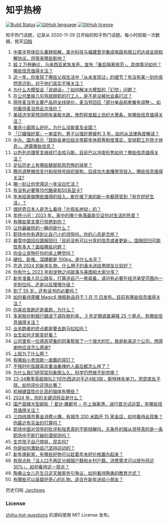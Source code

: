# 知乎热榜
[![Build Status](https://github.com/ToWeLong/zhihu-hot-questions/workflows/CI/badge.svg)](https://github.com/ToWeLong/zhihu-hot-questions/actions)
[![GitHub language](https://img.shields.io/badge/language-golang-orange.svg)](https://golang.org/)
[![GitHub license](https://img.shields.io/github/license/ToWeLong/zhihu-hot-questions)](https://github.com/ToWeLong/zhihu-hot-questions/blob/main/LICENSE)

知乎热门话题，记录从 2020-11-29 日开始的知乎热门话题。每小时抓取一次数据，按天[归档](./archives)

<!-- BEGIN -->

1. [中美半导体巨头重磅和解，美光科技与福建晋华集成电路有限公司达成全球和解协议，将带来哪些影响？](https://www.zhihu.com/question/636661555)
1. [超 2 万例确诊，马来西亚紧急发声，宣布「重启隔离规范」，具体情况如何？哪些信息值得关注？](https://www.zhihu.com/question/636417474)
1. [这一年，你发现了哪些父母生活中「从未发现过」的细节？有没有某一刻你突然意识到，对于他们其实不够关注？](https://www.zhihu.com/question/632310243)
1. [为什么大模型会「说胡话」？如何解决大模型的「幻觉」问题？](https://www.zhihu.com/question/635776684)
1. [在公司里挨几句骂就辞职的打工人，是不是没被社会毒打过？](https://www.zhihu.com/question/634154405)
1. [网传麦当劳主要产品将全线提价，麦当劳回应「部分单品和套餐有调整」，如何看待麦当劳此次涨价？](https://www.zhihu.com/question/636522336)
1. [美经济学家预测明年美股大跌，惨烈程度超上世纪大萧条，有哪些信息值得关注？](https://www.zhihu.com/question/636703715)
1. [重庆小面那么好吃，为什么没能普及全国？](https://www.zhihu.com/question/562360791)
1. [「订婚强奸案」一审宣判，男子以强奸罪被判 3 年，如何从法律角度解读？](https://www.zhihu.com/question/636500180)
1. [中办、国办表示「鼓励各单位结合带薪年休假等制度落实，安排职工在除夕休息」，透露哪些信息？](https://www.zhihu.com/question/636684953)
1. [以色列总理誓言继续打击哈马斯，目前巴以冲突形势如何？哪些信息值得关注？](https://www.zhihu.com/question/636682319)
1. [足坛历史上有哪些腿部肌肉恐怖的球星？](https://www.zhihu.com/question/636254200)
1. [腾讯调整微信支付和视频号组织架构，后续加大直播带货投入，哪些信息值得关注?](https://www.zhihu.com/question/636682515)
1. [哪一刻让你觉得这一年没白忙活？](https://www.zhihu.com/question/636686803)
1. [有没有必要等15代酷睿和50系显卡?](https://www.zhihu.com/question/634677927)
1. [年末给家做哪些值得的投入，能在接下来的新一年都感受到「有在好好生活」？](https://www.zhihu.com/question/636532898)
1. [很好奇日本人是怎么看待「片假名地狱」的？](https://www.zhihu.com/question/629941450)
1. [年终小问｜2023 年，家中的哪个角落最能见证你对生活的热爱？](https://www.zhihu.com/question/633573189)
1. [有哪些童言童行惊艳到你？](https://www.zhihu.com/question/634781286)
1. [让你最破防的一瞬间是什么？](https://www.zhihu.com/question/620246833)
1. [职场中你有遇到比自己小的领导吗，你的心态是怎样？](https://www.zhihu.com/question/634214080)
1. [暴雪中国回应国服回归「目前没有可以分享的信息或者更新」，国服回归可能性有多大？面临哪些问题？](https://www.zhihu.com/question/636657677)
1. [你会让宠物在你的床上睡觉吗？](https://www.zhihu.com/question/634611615)
1. [硬拉、卧推、深蹲都是 100kg，是什么水平？](https://www.zhihu.com/question/635960497)
1. [在选 2024 的新年礼物，什么牌子的香水送给男朋友比较好？](https://www.zhihu.com/question/633760491)
1. [你有什么 2023 年和宠物之间故事与美图和大家分享？](https://www.zhihu.com/question/634879270)
1. [新年准备入坑公路车，打算送自己一套装备，请问有必要在经济承受范围内一步到位吗，还是以后慢慢升级？](https://www.zhihu.com/question/633938728)
1. [到了 55 岁，还有读书的必要吗？](https://www.zhihu.com/question/631977524)
1. [如何看待荣耀 Magic6 旗舰新品将于 1 月 11 日发布，目前有哪些信息值得关注？](https://www.zhihu.com/question/636671082)
1. [你喜欢夜跑还是晨跑，为什么？](https://www.zhihu.com/question/635464264)
1. [多家股份制银行跟进下调存款利率， 3 年定期调普遍降 25 个基点，有哪些信息值得关注？](https://www.zhihu.com/question/636490487)
1. [业余跑者的终点都是要去跑马拉松吗？](https://www.zhihu.com/question/635928288)
1. [女生如何才能变好看？](https://www.zhihu.com/question/632041949)
1. [公司里有一位德高望重的同事帮我了一个很大的忙，我是新来这个公司，想感谢他应该怎么感谢?](https://www.zhihu.com/question/635884167)
1. [上班为了什么啊？](https://www.zhihu.com/question/635964864)
1. [有哪些小贵但能一直戴的耳钉？](https://www.zhihu.com/question/630322407)
1. [不按时吃饭跟喜欢重油重辣的人最后都怎么样了？](https://www.zhihu.com/question/636664538)
1. [为什么我们研究猛犸象那么久，科学仍然做不到克隆？](https://www.zhihu.com/question/409072912)
1. [23-24赛季英超狼队2:1切尔西送对手近4轮3败，斯特林失单刀，恩昆库处子球，如何评价这场比赛？](https://www.zhihu.com/question/636380778)
1. [机械键盘性价比高的轴体有哪些？](https://www.zhihu.com/question/635384957)
1. [2024 年，你的关键词将会是什么？](https://www.zhihu.com/question/635425335)
1. [国产首艘大型邮轮「 爱达·魔都号 」在上海离港，进行首次试运营，有哪些信息值得关注？](https://www.zhihu.com/question/636483270)
1. [三四线城市黄金消费火爆，有城市 200 米路开 15 家金店，如何看待此现象？你最近有买金的打算吗？](https://www.zhihu.com/question/636492257)
1. [职场中面对领导的批评和指责真的不能辩解吗，无条件的服从领导真的是一条职场中不能打破的潜规则吗？](https://www.zhihu.com/question/636408646)
1. [生完孩子自己带娃，现实吗?](https://www.zhihu.com/question/629851577)
1. [你是如何激励自己坚持运动的？](https://www.zhihu.com/question/636571923)
1. [新年焕新家，有哪些好物可以趁着年末好价格置办起来？](https://www.zhihu.com/question/636551765)
1. [有观点称「当人口不再区分城镇户籍和乡村户籍，消费需求可以提升将近 30%」，如何看待这一观点？](https://www.zhihu.com/question/636491229)
1. [陶勇让女儿在生日这天做家务引争议，如何看待陶勇的教育方式？](https://www.zhihu.com/question/636537183)
1. [有哪些可以装载好奇心的礼物，适合在新年送给小朋友？](https://www.zhihu.com/question/634394547)

<!-- END -->

历史归档 [./archives](./archives)


### License
[zhihu-hot-questions](https://github.com/towelong/zhihu-hot-questions) 的源码使用 MIT License 发布。